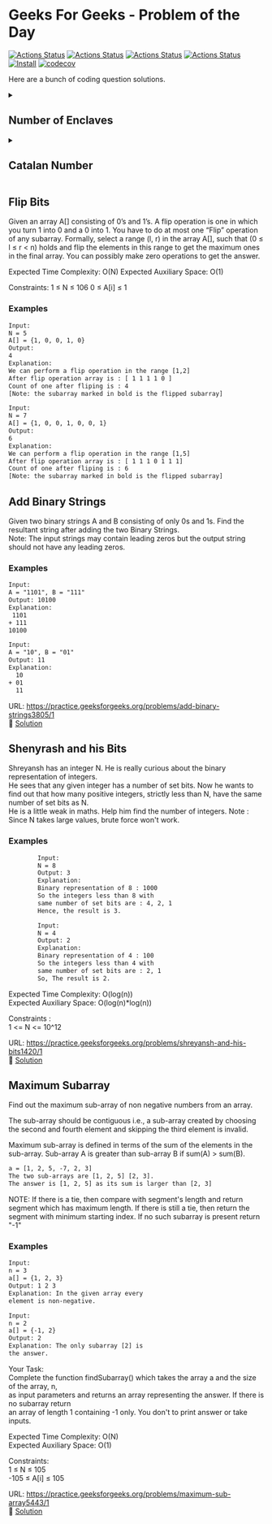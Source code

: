 # Geeks For Geeks - Problem of the Day

[![Actions Status](https://github.com/LevyMatan/Geeks4Geeks/workflows/MacOS/badge.svg)](https://github.com/LevyMatan/Geeks4Geeks/actions)
[![Actions Status](https://github.com/LevyMatan/Geeks4Geeks/workflows/Windows/badge.svg)](https://github.com/LevyMatan/Geeks4Geeks/actions)
[![Actions Status](https://github.com/LevyMatan/Geeks4Geeks/workflows/Ubuntu/badge.svg)](https://github.com/LevyMatan/Geeks4Geeks/actions)
[![Actions Status](https://github.com/LevyMatan/Geeks4Geeks/workflows/Style/badge.svg)](https://github.com/LevyMatan/Geeks4Geeks/actions)
[![Install](https://github.com/LevyMatan/Geeks4Geeks/actions/workflows/install.yml/badge.svg)](https://github.com/LevyMatan/Geeks4Geeks/actions/workflows/install.yml)
[![codecov](https://codecov.io/gh/LevyMatan/Geeks4Geeks/branch/master/graph/badge.svg)](https://codecov.io/gh/LevyMatan/Geeks4Geeks)

Here are a bunch of coding question solutions.

<details>
<summary><h2>Number of Enclaves</h2></summary>

- [Problem Statement](/include/number_of_enclaves/number_of_enclaves.md)
- [Solution](/source/number_of_enclaves.cpp)
- [Test](/test/number_of_enclaves_test.cpp)

</details>

<details>
<summary><h2>Catalan Number</h2></summary>

Given a number N. The task is to find the Nth catalan number.
The first few Catalan numbers for N = 0, 1, 2, 3, … are 1, 1, 2, 5, 14, 42, 132, 429, 1430, 4862, …

Catalan Number for N is equal to the number of expressions containing N pairs of paranthesis that are correct matched, i.e., for each of the N '(' there exist N ')' on there right and vice versa.

Since answer can be huge return answer modulo 1e9+7.

### Example 1

```txt
Input:
N = 5
Output: 42
```

### Example 2

```txt
Input:
N = 4
Output: 14
```

</details>

## Flip Bits

Given an array A[] consisting of 0’s and 1’s. A flip operation is one in which you turn 1 into 0 and a 0 into 1. You have to do at most one “Flip” operation of any subarray. Formally, select a range (l, r) in the array A[], such that (0 ≤ l ≤ r < n) holds and flip the elements in this range to get the maximum ones in the final array. You can possibly make zero operations to get the answer.

Expected Time Complexity: O(N)
Expected Auxiliary Space: O(1)

Constraints:
1 ≤ N ≤ 106
0 ≤ A[i] ≤ 1

### Examples

```txt
Input:
N = 5
A[] = {1, 0, 0, 1, 0} 
Output:
4
Explanation:
We can perform a flip operation in the range [1,2]
After flip operation array is : [ 1 1 1 1 0 ]
Count of one after fliping is : 4
[Note: the subarray marked in bold is the flipped subarray]
```

```txt
Input:
N = 7
A[] = {1, 0, 0, 1, 0, 0, 1}
Output:
6
Explanation:
We can perform a flip operation in the range [1,5]
After flip operation array is : [ 1 1 1 0 1 1 1]
Count of one after fliping is : 6
[Note: the subarray marked in bold is the flipped subarray]
```

## Add Binary Strings

Given two binary strings A and B consisting of only 0s and 1s.
Find the resultant string after adding the two Binary Strings.  
Note: The input strings may contain leading zeros but the output
string should not have any leading zeros.

### Examples

```txt
Input:
A = "1101", B = "111"
Output: 10100
Explanation:
 1101
+ 111
10100
```

```txt
Input:
A = "10", B = "01"
Output: 11
Explanation:
  10
+ 01
  11
```

URL: <https://practice.geeksforgeeks.org/problems/add-binary-strings3805/1>  
:rocket: [Solution](/source/add_binary_strings.cpp)

## Shenyrash and his Bits

Shreyansh has an integer N.
He is really curious about the binary representation of integers.  
He sees that any given integer has a number of set bits.
Now he wants to find out that how many positive integers,
strictly less than N, have the same number of set bits as N.  
He is a little weak in maths. Help him find the number of integers.
Note : Since N takes large values, brute force won't work.  

### Examples

```txt
        Input:
        N = 8
        Output: 3
        Explanation:
        Binary representation of 8 : 1000
        So the integers less than 8 with
        same number of set bits are : 4, 2, 1
        Hence, the result is 3.
```

```txt
        Input:
        N = 4
        Output: 2
        Explanation:
        Binary representation of 4 : 100
        So the integers less than 4 with
        same number of set bits are : 2, 1
        So, The result is 2.
```

Expected Time Complexity: O(log(n))  
Expected Auxiliary Space: O(log(n)*log(n))  

Constraints :  
1 <= N <= 10^12  

URL: <https://practice.geeksforgeeks.org/problems/shreyansh-and-his-bits1420/1>  
:rocket: [Solution](/source/shenyrash_and_his_bits.cpp)

## Maximum Subarray

Find out the maximum sub-array of non negative numbers from an array.

The sub-array should be contiguous i.e., a sub-array created by choosing the second and
fourth element and skipping the third element is invalid.

Maximum sub-array is defined in terms of the sum of the elements in the sub-array.
Sub-array A is greater than sub-array B if sum(A) > sum(B).

```txt
a = [1, 2, 5, -7, 2, 3]
The two sub-arrays are [1, 2, 5] [2, 3].
The answer is [1, 2, 5] as its sum is larger than [2, 3]
```

NOTE: If there is a tie, then compare with segment's length and return segment which has
maximum length. If there is still a tie, then return the segment with minimum starting index. If
no such subarray is present return "-1"

### Examples

```txt
Input:
n = 3
a[] = {1, 2, 3}
Output: 1 2 3
Explanation: In the given array every
element is non-negative.
```

```txt
Input:
n = 2
a[] = {-1, 2}
Output: 2
Explanation: The only subarray [2] is
the answer.
```

Your Task:  
Complete the function findSubarray() which takes the array a and the size of the array, n,  
as input parameters and returns an array representing the answer. If there is no subarray return  
an array of length 1 containing -1 only. You don't to print answer or take inputs.  

Expected Time Complexity: O(N)  
Expected Auxiliary Space: O(1)  

Constraints:  
1 ≤ N ≤ 105  
-105 ≤ A[i] ≤ 105  

URL: <https://practice.geeksforgeeks.org/problems/maximum-sub-array5443/1>  
:rocket: [Solution](/source/maximum_sub_array.cpp)
